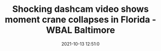 ---
"title": "Shocking dashcam video shows moment crane collapses in Florida - WBAL Baltimore"
"date": "2021-10-13 12:51:0"
"feed_name": "GOOGLENEWSCONSTRUCTION"
"feed_website": "https://news.google.com/search?q=construction%2Bincident&hl=en-US&gl=US&ceid=US:en"
"feed_rss": "https://news.google.com/rss/search?q=construction%2Bincident&hl=en-US&gl=US&ceid=US:en"
"link": "https://www.wbaltv.com/article/dashcam-video-shows-moment-crane-collapses-in-florida/37947730"
"source": "{'href': 'https://www.wbaltv.com', 'title': 'WBAL Baltimore'}"
"file": "_posts/2021-1-1-d9d07e4320ebdcb5f25c3be1318046b6986af42d.md"
"accident": "0"
"drilling": "0"
"dead": "0"
"injured": "0"
"arrested": "0"
"place": "unknown place"
"where": "unknown site"
"causes": "unknown"
"place_uri": "unknown place"
---